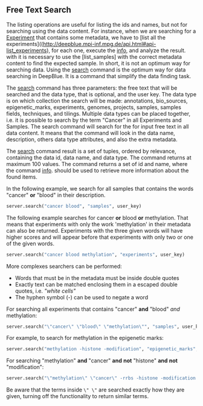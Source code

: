 ## Free Text Search

The listing operations are useful for listing the ids and names, but not for searching using the data content.
For instance, when we are searching for a [Experiment](../02-data-types/02-01-experiments.md) that contains some metadata, we have to [list all the experiments]((http://deepblue.mpi-inf.mpg.de/api.html#api-list_experiments), for each one, execute the [info](http://deepblue.mpi-inf.mpg.de/api.html#api-info), and analyze the result.
with it is necessary to use the [list_samples] with the correct metadata content to find the expected sample.
In short, it is not an optimum way for searching data.
Using the [search](http://deepblue.mpi-inf.mpg.de/api.html#api-search) command is the optimum way for data searching in DeepBlue.
It is a command that simplify the data finding task.

The [search](http://deepblue.mpi-inf.mpg.de/api.html#api-search) command has three parameters: the free text that will be searched and the data type, that is optional, and the user key. The data type is on which collection the search will be made: annotations, bio_sources, epigenetic_marks, experiments, genomes, projects, samples, samples fields, techniques, and tilings. Multiple data types can be placed together, i.e. it is possible to search by the term "Cancer" in all Experiments and Samples.
The search command will search for the for input free text in all data content. It means that the command will look in the data name, description, others data type attributes, and also the extra metadata.

The [search](http://deepblue.mpi-inf.mpg.de/api.html#api-search) command result is a set of tuples, ordered by relevance, containing the data id, data name, and data type. The command returns at maximum 100 values. The command returns a set of id and name, where the command [info](http://deepblue.mpi-inf.mpg.de/api.html#api-info). should be used to retrieve more information about the found items.

In the following example, we search for all samples that contains the words "cancer" **or** "blood" in their description.
```python
server.search("cancer blood", "samples", user_key)
```

The following example searches for cancer **or** blood **or** methylation. That means that experiments with only the work 'methylation' in their metadata can also be returned. Experiments with the three given words will have higher scores and will appear before that experiments with only two or one of the given words.
```python
server.search("cancer blood methylation", "experiments", user_key)
```

More complexes searchers can be performed:
 * Words that must be in the metadata must be inside double quotes
 * Exactly text can be matched enclosing them in a escaped double quotes, i.e. *"white cells"*
 * The hyphen symbol (*-*) can be used to negate a word


For searching all experiments that contains "cancer" **and** "blood" *and* methylation:
```python
server.search("\"cancer\" \"blood\" \"methylation\"", "samples", user_key)
```

For example, to search for methylation in the epigenetic marks:
```python
server.search("methylation -histone -modification", "epigenetic_marks", user_key)
```

For searching "methylation" **and** "cancer" **and** **not** "histone" **and** **not** "modification":
```python
server.search("\"methylation\" \"cancer\" -rrbs -histone -modification ", "experiments", user_key)
```

Be aware that the terms inside  ```\" \"``` are searched exactly how they are given, turning off the functionality to return similar terms.